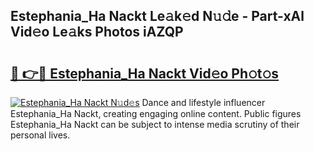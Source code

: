 ## Estephania_Ha Nackt Le𝚊k𝚎d N𝚞𝚍e - Part-xAl Vid𝚎o Le𝚊ks Photos iAZQP

# <h2><a href="http://fb513mx.evod.top/?m=Estephania_Ha+Nackt">🔗 👉🔴 Estephania_Ha Nackt Vid𝚎o Ph𝚘t𝚘s</a></h2>

[![Estephania_Ha Nackt N𝚞d𝚎s](https://i.imgur.com/8V9OHl7.gif)](http://fb513mx.evod.top/?m=Estephania_Ha+Nackt)
Dance and lifestyle influencer Estephania_Ha Nackt, creating engaging online content. Public figures Estephania_Ha Nackt can be subject to intense media scrutiny of their personal lives. 
